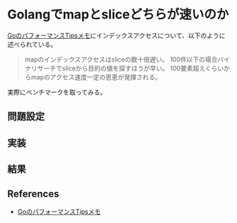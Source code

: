 # Golangでmapとsliceどちらが速いのか

[GoのパフォーマンスTipsメモ](http://golang.rdy.jp/2016/07/27/performance-tips/)にインデックスアクセスについて、以下のように述べられている。

> mapのインデックスアクセスはsliceの数十倍遅い。 100件以下の場合バイナリサーチでsliceから目的の値を探すほうが早い。 100要素超えくらいからmapのアクセス速度一定の恩恵が発揮される。

実際にベンチマークを取ってみる。

## 問題設定



## 実装



## 結果



## References
* [GoのパフォーマンスTipsメモ](http://golang.rdy.jp/2016/07/27/performance-tips/)
